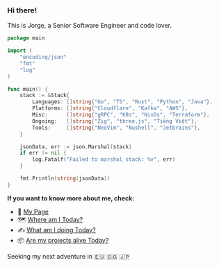 ### Hi there!

This is Jorge, a Senior Software Engineer and code lover.

```go
package main

import (
	"encoding/json"
	"fmt"
	"log"
)

func main() {
	stack := &Stack{
		Languages: []string{"Go", "TS", "Rust", "Python", "Java"},
		Platforms: []string{"Cloudflare", "Kafka", "AWS"},
		Misc:      []string{"gRPC", "K8s", "NixOs", "Terraform"},
		Ongoing:   []string{"Zig", "three.js", "Tiếng Việt"},
		Tools:     []string{"NeoVim", "Nushell", "Jetbrains"},
	}

	jsonData, err := json.Marshal(stack)
	if err != nil {
		log.Fatalf("Failed to marshal stack: %v", err)
	}

	fmt.Println(string(jsonData))
}
```

**If you want to know more about me, check:**

- 🦾 [My Page](https://jorgechato.com/)
- 🗺️ [Where am I Today?](https://whereisjorge.today/)
- ✍️  [What am I doing Today?](https://whatisjorgedoing.today/)
- 📦 [Are my projects alive Today?](https://2023.jorgechato.com/status)


Seeking my next adventure in :eu: :singapore: :jp:

